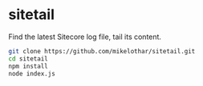 # sitetail

Find the latest Sitecore log file, tail its content.

```bash
git clone https://github.com/mikelothar/sitetail.git
cd sitetail
npm install
node index.js
```
